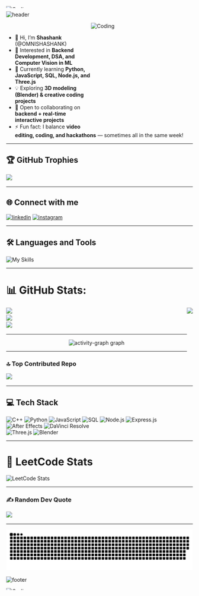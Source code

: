 <img align="right" alt="Coding" width="3000px" height="5px" src="https://media0.giphy.com/media/v1.Y2lkPTc5MGI3NjExam9mYTl0eWJncWs4Nmszb3BwMjQ5bXJxZnYwNGxhY3RybHdtemZrYiZlcD12MV9pbnRlcm5hbF9naWZfYnlfaWQmY3Q9Zw/3otO6NFBIAFg2vPZuM/giphy.gif">

![header](https://capsule-render.vercel.app/api?type=waving&color=timeGradient&height=200&section=header&text=Hi%2C%20I'm%20Shashank%20👋&fontSize=50&animation=scaleIn&fontAlignY=35&desc=A%20Developer%20%7C%20Backend%20Enthusiast%20%7C%203D%20Creator&descSize=20&descAlignY=55&descAlign=50)

<img align="right" alt="Coding" width="275px" height="275px" src="https://media3.giphy.com/media/v1.Y2lkPTc5MGI3NjExZ3Ftbzl1dnN1YXZjNDU5M2JvbmhjeXVncGZjcGNpdG9tY2xjNXVzNSZlcD12MV9pbnRlcm5hbF9naWZfYnlfaWQmY3Q9Zw/78XCFBGOlS6keY1Bil/giphy.gif">

<br>

- 👋 Hi, I’m **Shashank** (@OMNISHASHANK)  
- 👀 Interested in **Backend Development, DSA, and Computer Vision in ML**  
- 🌱 Currently learning **Python, JavaScript, SQL, Node.js, and Three.js**  
- 💡 Exploring **3D modeling (Blender) & creative coding projects**  
- 💞️ Open to collaborating on **backend + real-time interactive projects**  
- ⚡ Fun fact: I balance **video editing, coding, and hackathons** — sometimes all in the same week!  

---

## 🏆 GitHub Trophies
![](https://github-profile-trophy.vercel.app/?username=OMNISHASHANK&theme=radical&no-frame=false&no-bg=true&margin-w=4)

---

## 🌐 Connect with me
<p align="left">
<a href="https://www.linkedin.com/in/shashank-srivastava" target="blank"><img align="center" src="https://raw.githubusercontent.com/rahuldkjain/github-profile-readme-generator/master/src/images/icons/Social/linked-in-alt.svg" alt="linkedin" height="30" width="40" /></a>
<a href="https://instagram.com" target="blank"><img align="center" src="https://raw.githubusercontent.com/rahuldkjain/github-profile-readme-generator/master/src/images/icons/Social/instagram.svg" alt="instagram" height="30" width="40" /></a>
</p>

---

## 🛠️ Languages and Tools
![My Skills](https://skillicons.dev/icons?i=cpp,py,js,html,css,sql,nodejs,express,threejs,blender,vscode,github,git,postman,figma,aftereffects,davinci,ps)

---

# 📊 GitHub Stats:
<img align="right" height="200" src="https://i.imgflip.com/65efzo.gif"  />

![](https://github-readme-stats.vercel.app/api?username=OMNISHASHANK&theme=radical&hide_border=true&include_all_commits=true&count_private=true)<br/>
![](https://nirzak-streak-stats.vercel.app/?user=OMNISHASHANK&theme=radical&hide_border=true)  
![](https://github-readme-stats.vercel.app/api/top-langs/?username=OMNISHASHANK&theme=radical&hide_border=true&include_all_commits=true&count_private=true&layout=compact)

---

<div align="center">
  <img src="https://github-readme-activity-graph.vercel.app/graph?username=OMNISHASHANK&radius=16&theme=react-dark&area=true&order=4" height="300" alt="activity-graph graph"  />
</div>

---

### 🔝 Top Contributed Repo
![](https://github-contributor-stats.vercel.app/api?username=OMNISHASHANK&limit=5&theme=aura&combine_all_yearly_contributions=true)

---

## 💻 Tech Stack
![C++](https://img.shields.io/badge/c++-%2300599C.svg?style=flat&logo=c%2B%2B&logoColor=white) 
![Python](https://img.shields.io/badge/python-3670A0?style=flat&logo=python&logoColor=ffdd54) 
![JavaScript](https://img.shields.io/badge/javascript-%23323330.svg?style=flat&logo=javascript&logoColor=%23F7DF1E) 
![SQL](https://img.shields.io/badge/sql-%2300599C.svg?style=flat&logo=mysql&logoColor=white) 
![Node.js](https://img.shields.io/badge/node.js-6DA55F?style=flat&logo=node.js&logoColor=white) 
![Express.js](https://img.shields.io/badge/express.js-%23404d59.svg?style=flat&logo=express&logoColor=%2361DAFB)  
![After Effects](https://img.shields.io/badge/after%20effects-%23A179DC.svg?style=flat&logo=adobeaftereffects&logoColor=white) 
![DaVinci Resolve](https://img.shields.io/badge/DaVinci%20Resolve-%23FF0000.svg?style=flat&logo=davinciresolve&logoColor=white)  
![Three.js](https://img.shields.io/badge/three.js-black?style=flat&logo=three.js&logoColor=white) 
![Blender](https://img.shields.io/badge/blender-%23F5792A.svg?style=flat&logo=blender&logoColor=white)

---

# 🚀 LeetCode Stats
![LeetCode Stats](https://leetcard.jacoblin.cool/omnishashank?theme=dark&font=Abel&ext=heatmap)

---

### ✍️ Random Dev Quote
![](https://quotes-github-readme.vercel.app/api?type=horizontal&theme=dark)

---

<picture>
  <source media="(prefers-color-scheme: dark)" srcset="https://raw.githubusercontent.com/N-PCs/N-PCs/output/github-snake-dark.svg" />
  <source media="(prefers-color-scheme: light)" srcset="https://raw.githubusercontent.com/N-PCs/N-PCs/output/github-snake.svg" />
  <img alt="github-snake" src="https://raw.githubusercontent.com/N-PCs/N-PCs/output/github-snake.svg" />
</picture>

![footer](https://capsule-render.vercel.app/api?type=waving&color=timeGradient&height=100&section=footer)

<img align="right" alt="Coding" width="3000px" height="5px" src="https://media0.giphy.com/media/v1.Y2lkPTc5MGI3NjExam9mYTl0eWJncWs4Nmszb3BwMjQ5bXJxZnYwNGxhY3RybHdtemZrYiZlcD12MV9pbnRlcm5hbF9naWZfYnlfaWQmY3Q9Zw/3otO6NFBIAFg2vPZuM/giphy.gif">

